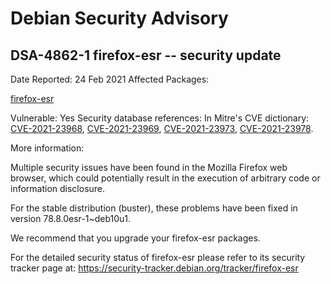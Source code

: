 
Debian Security Advisory
========================


DSA-4862-1 firefox-esr -- security update
-----------------------------------------



Date Reported:
24 Feb 2021
Affected Packages:

[firefox-esr](https://packages.debian.org/src:firefox-esr)

Vulnerable:
Yes
Security database references:
In Mitre's CVE dictionary: [CVE-2021-23968](https://security-tracker.debian.org/tracker/CVE-2021-23968), [CVE-2021-23969](https://security-tracker.debian.org/tracker/CVE-2021-23969), [CVE-2021-23973](https://security-tracker.debian.org/tracker/CVE-2021-23973), [CVE-2021-23978](https://security-tracker.debian.org/tracker/CVE-2021-23978).  

More information:

Multiple security issues have been found in the Mozilla Firefox web
browser, which could potentially result in the execution of arbitrary
code or information disclosure.


For the stable distribution (buster), these problems have been fixed in
version 78.8.0esr-1~deb10u1.


We recommend that you upgrade your firefox-esr packages.


For the detailed security status of firefox-esr please refer to
its security tracker page at:
<https://security-tracker.debian.org/tracker/firefox-esr>





